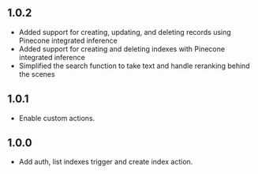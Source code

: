 ## 1.0.2

- Added support for creating, updating, and deleting records using Pinecone integrated inference
- Added support for creating and deleting indexes with Pinecone integrated inference
- Simplified the search function to take text and handle reranking behind the scenes

## 1.0.1

- Enable custom actions.

## 1.0.0

- Add auth, list indexes trigger and create index action.
